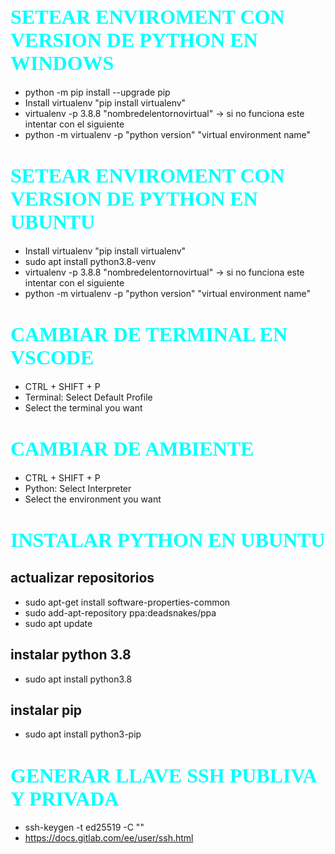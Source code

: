 # <font color = #00FFFF size=6 face="STCAIYUN">SETEAR ENVIROMENT CON VERSION DE PYTHON EN WINDOWS </font>
* python -m pip install --upgrade pip
* Install virtualenv "pip install virtualenv"
* virtualenv -p 3.8.8 "nombredelentornovirtual" -> si no funciona este intentar con el siguiente
* python -m virtualenv -p "python version" "virtual environment name"

# <font color = #00FFFF size=6 face="STCAIYUN">SETEAR ENVIROMENT CON VERSION DE PYTHON EN UBUNTU </font>
* Install virtualenv "pip install virtualenv"
* sudo apt install python3.8-venv
* virtualenv -p 3.8.8 "nombredelentornovirtual" -> si no funciona este intentar con el siguiente
* python -m virtualenv -p "python version" "virtual environment name"

# <font color = #00FFFF size=6 face="STCAIYUN">CAMBIAR DE TERMINAL EN VSCODE </font>
* CTRL + SHIFT + P
* Terminal: Select Default Profile
* Select the terminal you want

# <font color = #00FFFF size=6 face="STCAIYUN">CAMBIAR DE AMBIENTE </font>
* CTRL + SHIFT + P
* Python: Select Interpreter
* Select the environment you want

# <font color = #00FFFF size=6 face="STCAIYUN">INSTALAR PYTHON EN UBUNTU </font>
## actualizar repositorios
* sudo apt-get install software-properties-common
* sudo add-apt-repository ppa:deadsnakes/ppa
* sudo apt update
## instalar python 3.8
* sudo apt install python3.8
## instalar pip
* sudo apt install python3-pip

# <font color = #00FFFF size=6 face="STCAIYUN">GENERAR LLAVE SSH PUBLIVA Y PRIVADA </font>
* ssh-keygen -t ed25519 -C "<comment>"
* https://docs.gitlab.com/ee/user/ssh.html
